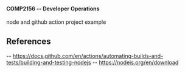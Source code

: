 #### COMP2156 -- Developer Operations
node and github action project example

## References
-- https://docs.github.com/en/actions/automating-builds-and-tests/building-and-testing-nodejs
-- https://nodejs.org/en/download 
